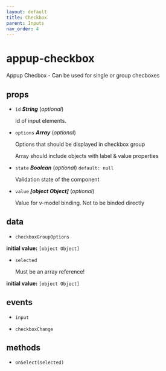 ```yaml
---
layout: default
title: Checkbox
parent: Inputs
nav_order: 4
---
```



# appup-checkbox 

Appup Checbox - Can be used for single or group checboxes 

## props 

- `id` ***String*** (*optional*) 

  Id of input elements. 

- `options` ***Array*** (*optional*) 

  Options that should be displayed in checkbox group
  
  Array should include objects with label & value properties 

- `state` ***Boolean*** (*optional*) `default: null` 

  Validation state of the component 

- `value` ***[object Object]*** (*optional*) 

  Value for v-model binding. Not to be binded directly 

## data 

- `checkboxGroupOptions` 

**initial value:** `[object Object]` 

- `selected` 

  Must be an array reference! 

**initial value:** `[object Object]` 

## events 

- `input` 

- `checkboxChange` 

## methods 

- `onSelect(selected)` 

